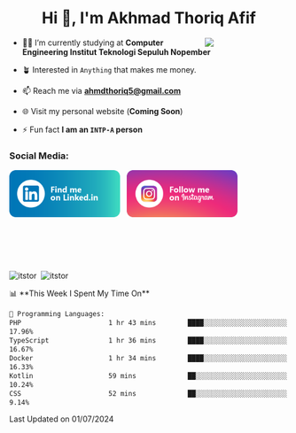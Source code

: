 <h1 align="center">Hi 👋, I'm Akhmad Thoriq Afif</h1>

<img align="right" src="https://i.giphy.com/media/VbnUQpnihPSIgIXuZv/giphy.webp" style="width:30%;">

- 👨‍🎓 I’m currently studying at **Computer Engineering Institut Teknologi Sepuluh Nopember**

- 🪴 Interested in `Anything` that makes me money.

- 📫 Reach me via **ahmdthoriq5@gmail.com**

- 🌐 Visit my personal website (**Coming Soon**)

- ⚡ Fun fact **I am an `INTP-A` person**

<h3 align="left">Social Media:</h3>
<p align="left">
<a href="https://linkedin.com/in/akhmad-thoriq-afif" target="_blank"><img align="center" src="./images/linkedin.png" alt="akhmad-thoriq-afif" width="200" /></a>&nbsp;&nbsp;
<a href="https://instagram.com/ahmdthoriq_" target="_blank"><img align="center" src="./images/instagram.png" alt="ahmdthoriq_"width="200" /></a>
</p>
</br>
</br>
</br>
</br>
<p><img align="center" src="https://github-readme-stats.vercel.app/api?username=itstor&show_icons=true&locale=en&theme=nord" alt="itstor" height="170"/>&nbsp;&nbsp;<img align="center" src="https://github-readme-stats.vercel.app/api/top-langs?username=itstor&show_icons=true&locale=en&layout=compact&theme=nord" alt="itstor" height="170" /></p>
<!--START_SECTION:waka-->
📊 **This Week I Spent My Time On** 

```text
💬 Programming Languages: 
PHP                      1 hr 43 mins        ████░░░░░░░░░░░░░░░░░░░░░   17.96% 
TypeScript               1 hr 36 mins        ████░░░░░░░░░░░░░░░░░░░░░   16.67% 
Docker                   1 hr 34 mins        ████░░░░░░░░░░░░░░░░░░░░░   16.33% 
Kotlin                   59 mins             ██░░░░░░░░░░░░░░░░░░░░░░░   10.24% 
CSS                      52 mins             ██░░░░░░░░░░░░░░░░░░░░░░░   9.14%

```


 Last Updated on 01/07/2024
<!--END_SECTION:waka-->
